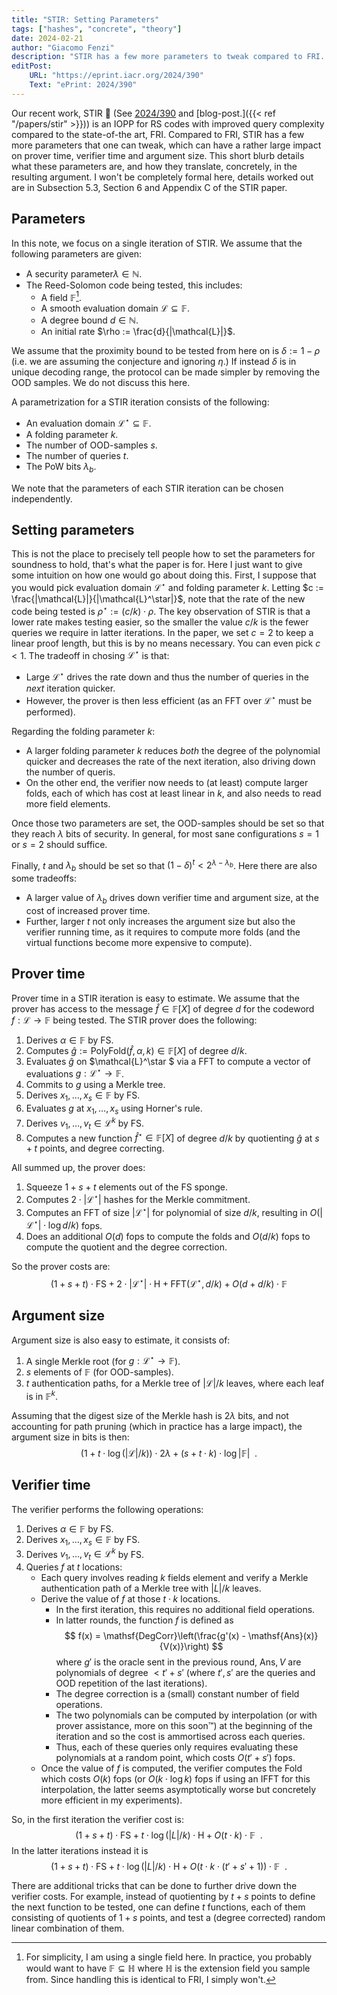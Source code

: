 ```yaml
---
title: "STIR: Setting Parameters"
tags: ["hashes", "concrete", "theory"]
date: 2024-02-21
author: "Giacomo Fenzi"
description: "STIR has a few more parameters to tweak compared to FRI. Here we mention a few and how they impact the concrete performance of the scheme."
editPost:
    URL: "https://eprint.iacr.org/2024/390"
    Text: "ePrint: 2024/390"
---
```


Our recent work, STIR 🥣 (See [2024/390](https://ia.cr/2024/390) and [blog-post.]({{< ref "/papers/stir" >}})) is an IOPP for RS codes with improved query complexity compared to the state-of-the art, FRI.
Compared to FRI, STIR has a few more parameters that one can tweak, which can have a rather large impact on prover time, verifier time and argument size. This short blurb details what these parameters are, and how they translate, concretely, in the resulting argument. 
I won't be completely formal here, details worked out are in Subsection 5.3, Section 6 and Appendix C of the STIR paper.

## Parameters
In this note, we focus on a single iteration of STIR. 
We assume that the following parameters are given:
- A security parameter$\lambda \in \mathbb{N}$.
- The Reed-Solomon code being tested, this includes:
    - A field $\mathbb{F}$[^1].
    - A smooth evaluation domain $\mathcal{L} \subseteq \mathbb{F}$.
    - A degree bound $d \in \mathbb{N}$.
    - An initial rate $\rho := \frac{d}{|\mathcal{L}|}$.

We assume that the proximity bound to be tested from here on is $\delta := 1 - \rho$ (i.e. we are assuming the conjecture and ignoring $\eta$.)
If instead $\delta$ is in unique decoding range, the protocol can be made simpler by removing the OOD samples. We do not discuss this here.

A parametrization for a STIR iteration consists of the following:
- An evaluation domain $\mathcal{L}^\star \subseteq \mathbb{F}$.
- A folding parameter $k$.
- The number of OOD-samples $s$.
- The number of queries $t$.
- The PoW bits $\lambda_b$.

We note that the parameters of each STIR iteration can be chosen independently. 

## Setting parameters
This is not the place to precisely tell people how to set the parameters for soundness to hold, that's what the paper is for. 
Here I just want to give some intuition on how one would go about doing this.
First, I suppose that you would pick evaluation domain $\mathcal{L}^\star$ and folding parameter $k$. Letting $c := \frac{|\mathcal{L}|}{|\mathcal{L}^\star|}$, note that the rate of the new code being tested is $\rho^\star := (c/k) \cdot \rho$. The key observation of STIR is that a lower rate makes testing easier, so the smaller the value $c/k$ is the fewer queries we require in latter iterations. In the paper, we set $c = 2$ to keep a linear proof length, but this is by no means necessary. You can even pick $c < 1$. 
The tradeoff in chosing $\mathcal{L}^\star$ is that:
- Large $\mathcal{L}^\star$ drives the rate down and thus the number of queries in the _next_ iteration quicker.
- However, the prover is then less efficient (as an FFT over $\mathcal{L}^\star$ must be performed).

Regarding the folding parameter $k$:
- A larger folding parameter $k$ reduces _both_ the degree of the polynomial quicker and decreases the rate of the next iteration, also driving down the number of queris.
- On the other end, the verifier now needs to (at least) compute larger folds, each of which has cost at least linear in $k$, and also needs to read more field elements. 

Once those two parameters are set, the OOD-samples should be set so that they reach $\lambda$ bits of security. In general, for most sane configurations $s = 1$ or $s = 2$ should suffice.

Finally, $t$ and $\lambda_b$ should be set so that $(1 - \delta)^t < 2^{\lambda - \lambda_b}$. Here there are also some tradeoffs:
- A larger value of $\lambda_b$ drives down verifier time and argument size, at the cost of increased prover time.
- Further, larger $t$ not only increases the argument size but also the verifier running time, as it requires to compute more folds (and the virtual functions become more expensive to compute).


## Prover time
Prover time in a STIR iteration is easy to estimate.
We assume that the prover has access to the message $\hat{f} \in \mathbb{F}[X]$ of degree $d$ for the codeword $f: \mathcal{L} \to \mathbb{F}$ being tested.
The STIR prover does the following:
1. Derives $\alpha \in \mathbb{F}$ by FS.
2. Computes $\hat{g} := \mathsf{PolyFold}(\hat{f}, \alpha, k) \in \mathbb{F}[X]$ of degree $d/k$.
3. Evaluates $\hat{g}$ on $\mathcal{L}^\star $ via a FFT to compute a vector of evaluations $g: \mathcal{L}^\star \to \mathbb{F}$.
4. Commits to $g$ using a Merkle tree.
5. Derives $x_1, \dots, x_s \in \mathbb{F}$ by FS.
6. Evaluates $g$ at $x_1, \dots, x_s$ using Horner's rule.
7. Derives $v_1, \dots, v_t \in \mathcal{L}^k$ by FS.
8. Computes a new function $\hat{f}^\star \in \mathbb{F}[X]$ of degree $d/k$ by quotienting $\hat{g}$ at $s + t$ points, and degree correcting.

All summed up, the prover does:
1. Squeeze $1 + s + t$ elements out of the FS sponge.
2. Computes $2 \cdot |\mathcal{L}^\star|$ hashes for the Merkle commitment.
3. Computes an FFT of size $|\mathcal{L}^\star|$ for polynomial of size $d/k$, resulting in $O(|\mathcal{L}^\star| \cdot \log d/k)$ fops.
4. Does an additional $O(d)$ fops to compute the folds and $O(d/k)$ fops to compute the quotient and the degree correction.

So the prover costs are:
$$ 
(1 + s + t) \cdot \mathsf{FS} + 2 \cdot |\mathcal{L}^\star| \cdot \mathsf{H} + \mathsf{FFT}(\mathcal{L}^\star , d/k) + O(d + d/k) \cdot \mathbb{F}
$$

## Argument size
Argument size is also easy to estimate, it consists of:
1. A single Merkle root (for $g: \mathcal{L}^\star \to \mathbb{F}$).
2. $s$ elements of $\mathbb{F}$ (for OOD-samples).
3. $t$ authentication paths, for a Merkle tree of $|\mathcal{L}|/k$ leaves, where each leaf is in $\mathbb{F}^k$.

Assuming that the digest size of the Merkle hash is $2\lambda$ bits, and not accounting for path pruning (which in practice has a large impact), the argument size in bits is then:
$$
(1 + t \cdot \log(|\mathcal{L}|/k)) \cdot 2\lambda + (s + t \cdot k) \cdot \log |\mathbb{F}| \enspace.
$$


## Verifier time
The verifier performs the following operations:
1. Derives $\alpha \in \mathbb{F}$ by FS.
2. Derives $x_1, \dots, x_s \in \mathbb{F}$ by FS.
3. Derives $v_1, \dots, v_t \in \mathcal{L}^k$ by FS.
4. Queries $f$ at $t$ locations:
    - Each query involves reading $k$ fields element and verify a Merkle authentication path of a Merkle tree with $|L|/k$ leaves.
    - Derive the value of $f$ at those $t \cdot k$ locations.
        - In the first iteration, this requires no additional field operations.
        - In latter rounds, the function $f$ is defined as 
        $$ 
            f(x) = \mathsf{DegCorr}\left(\frac{g'(x) - \mathsf{Ans}(x)}{V(x)}\right)
        $$ where $g'$ is the oracle sent in the previous round, $\mathsf{Ans}, V$ are polynomials of degree $< t' + s'$ (where $t', s'$ are the queries and OOD repetition of the last iterations). 
        - The degree correction is a (small) constant number of field operations.
        - The two polynomials can be computed by interpolation (or with prover assistance, more on this soon™️) at the beginning of the iteration and so the cost is ammortised across each queries.
        - Thus, each of these queries only requires evaluating these polynomials at a random point, which costs $O(t' + s')$ fops.
    - Once the value of $f$ is computed, the verifier computes the Fold which costs $O(k)$ fops (or $O(k \cdot \log k)$ fops if using an IFFT for this interpolation, the latter seems asymptotically worse but concretely more efficient in my experiments).

So, in the first iteration the verifier cost is:
$$ 
(1 + s + t) \cdot \mathsf{FS} + t \cdot \log(|L|/k) \cdot \mathsf{H} + O(t \cdot k) \cdot \mathbb{F} \enspace.
$$
In the latter iterations instead it is
$$ 
(1 + s + t) \cdot \mathsf{FS} + t \cdot \log(|L|/k) \cdot \mathsf{H} + O\left(t \cdot k \cdot (t' + s' + 1) \right) \cdot \mathbb{F} \enspace.
$$

There are additional tricks that can be done to further drive down the verifier costs. For example, instead of quotienting by $t + s$ points to define the next function to be tested, one can define $t$ functions, each of them consisting of quotients of $1 + s$ points, and test a (degree corrected) random linear combination of them.


[^1]: For simplicity, I am using a single field here. In practice, you probably would want to have $\mathbb{F} \subseteq \mathbb{H}$ where $\mathbb{H}$ is the extension field you sample from. Since handling this is identical to FRI, I simply won't.
